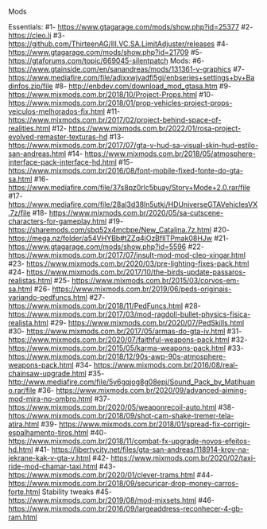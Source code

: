 Mods

Essentials:
#1- https://www.gtagarage.com/mods/show.php?id=25377
#2- https://cleo.li
#3- https://github.com/ThirteenAG/III.VC.SA.LimitAdjuster/releases
#4- https://www.gtagarage.com/mods/show.php?id=21709
#5- https://gtaforums.com/topic/669045-silentpatch
Mods:
#6- https://www.gtainside.com/en/sanandreas/mods/131361-v-graphics
#7- https://www.mediafire.com/file/adjxxwjvadfl5gi/enbseries+settings+by+Badinfos.zip/file
#8- http://enbdev.com/download_mod_gtasa.htm
#9- https://www.mixmods.com.br/2018/10/Project-Props.html
#10- https://www.mixmods.com.br/2018/01/prop-vehicles-project-props-veiculos-melhorados-fix.html
#11- https://www.mixmods.com.br/2017/02/project-behind-space-of-realities.html
#12- https://www.mixmods.com.br/2022/01/rosa-project-evolved-remaster-texturas-hd
#13- https://www.mixmods.com.br/2017/07/gta-v-hud-sa-visual-skin-hud-estilo-san-andreas.html
#14- https://www.mixmods.com.br/2018/05/atmosphere-interface-pack-interface-hd.html
#15- https://www.mixmods.com.br/2016/08/font-mobile-fixed-fonte-do-gta-sa.html
#16- https://www.mediafire.com/file/37s8pz0rlc5buay/Story+Mode+2.0.rar/file
#17- https://www.mediafire.com/file/28al3d38ln5utki/HDUniverseGTAVehiclesVX.7z/file
#18- https://www.mixmods.com.br/2020/05/sa-cutscene-characters-for-gameplay.html
#19- https://sharemods.com/sbq52x4mcbpe/New_Catalina.7z.html
#20- https://mega.nz/folder/a54VHYBb#tZZq4jOzBflITPmak08HJw
#21- https://www.gtagarage.com/mods/show.php?id=5596
#22- https://www.mixmods.com.br/2017/07/insult-mod-mod-cleo-xingar.html
#23- https://www.mixmods.com.br/2020/03/pre-lighting-fixes-pack.html
#24- https://www.mixmods.com.br/2017/10/the-birds-update-passaros-realistas.html
#25- https://www.mixmods.com.br/2015/03/corvos-em-sa.html
#26- https://www.mixmods.com.br/2019/06/peds-originais-variando-pedfuncs.html
#27- https://www.mixmods.com.br/2018/11/PedFuncs.html
#28- https://www.mixmods.com.br/2017/03/mod-ragdoll-bullet-physics-fisica-realista.html
#29- https://www.mixmods.com.br/2020/07/PedSkills.html
#30- https://www.mixmods.com.br/2017/05/armas-do-gta-iv.html
#31- https://www.mixmods.com.br/2020/07/faithful-weapons-pack.html
#32- https://www.mixmods.com.br/2015/05/karma-weapons-pack.html
#33- https://www.mixmods.com.br/2018/12/90s-awp-90s-atmosphere-weapons-pack.html
#34- https://www.mixmods.com.br/2016/08/real-chainsaw-upgrade.html
#35- http://www.mediafire.com/file/5y6gqjog8g08epj/Sound_Pack_by_Matihuano.rar/file
#36- https://www.mixmods.com.br/2020/09/advanced-aiming-mod-mira-no-ombro.html
#37- https://www.mixmods.com.br/2020/05/weaponrecoil-auto.html
#38- https://www.mixmods.com.br/2018/09/shot-cam-shake-tremer-tela-atira.html
#39- https://www.mixmods.com.br/2018/01/spread-fix-corrigir-espalhamento-tiros.html
#40- https://www.mixmods.com.br/2018/11/combat-fx-upgrade-novos-efeitos-hd.html
#41- https://libertycity.net/files/gta-san-andreas/118914-krov-na-jekrane-kak-v-gta-v.html
#42- https://www.mixmods.com.br/2020/02/taxi-ride-mod-chamar-taxi.html
#43- https://www.mixmods.com.br/2020/01/clever-trams.html
#44- https://www.mixmods.com.br/2018/09/securicar-drop-money-carros-forte.html
Stability tweaks 
#45- https://www.mixmods.com.br/2019/08/mod-mixsets.html
#46- https://www.mixmods.com.br/2016/09/largeaddress-reconhecer-4-gb-ram.html

